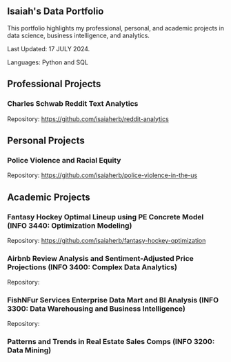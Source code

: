 ## Isaiah's Data Portfolio
This portfolio highlights my professional, personal, and academic projects in data science, business intelligence, and analytics.

Last Updated: 17 JULY 2024.

Languages: Python and SQL

## Professional Projects
### Charles Schwab Reddit Text Analytics
Repository: https://github.com/isaiaherb/reddit-analytics
## Personal Projects
### Police Violence and Racial Equity 
Repository: https://github.com/isaiaherb/police-violence-in-the-us
## Academic Projects
### Fantasy Hockey Optimal Lineup using PE Concrete Model (INFO 3440: Optimization Modeling)
Repository: https://github.com/isaiaherb/fantasy-hockey-optimization
### Airbnb Review Analysis and Sentiment-Adjusted Price Projections (INFO 3400: Complex Data Analytics)
Repository: 
### FishNFur Services Enterprise Data Mart and BI Analysis (INFO 3300: Data Warehousing and Business Intelligence)
Repository: 
### Patterns and Trends in Real Estate Sales Comps (INFO 3200: Data Mining)



